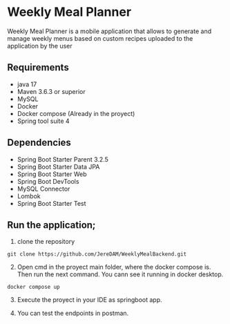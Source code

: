 # Weekly Meal Planner

Weekly Meal Planner is a mobile application that allows to generate and manage weekly menus based on custom recipes uploaded to the application by the user

## Requirements
 - java 17
 - Maven 3.6.3 or superior
 - MySQL
 - Docker
 - Docker compose (Already in the proyect)
 - Spring tool suite 4

## Dependencies
 - Spring Boot Starter Parent 3.2.5
 - Spring Boot Starter Data JPA
 - Spring Boot Starter Web
 - Spring Boot DevTools
 - MySQL Connector
 - Lombok
 - Spring Boot Starter Test

## Run the application;

1. clone the repository
```
git clone https://github.com/JereDAM/WeeklyMealBackend.git
```

2. Open cmd in the proyect main folder, where the docker compose is. Then run the next command. You cann see it running in docker desktop.
```
docker compose up
```

3. Execute the proyect in your IDE as springboot app.

4. You can test the endpoints in postman.

